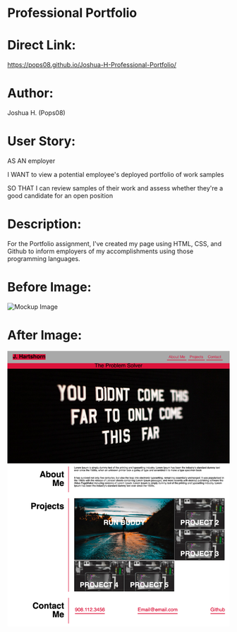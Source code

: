# Professional Portfolio

Direct Link:
======
https://pops08.github.io/Joshua-H-Professional-Portfolio/

Author:
======
Joshua H. (Pops08)


User Story:
======
AS AN employer

I WANT to view a potential employee's deployed portfolio of work samples

SO THAT I can review samples of their work and assess whether they're a good candidate for an open position


Description:
======
For the Portfolio assignment, I've created my page using HTML, CSS, and Github to inform employers of my accomplishments using those programming languages.

Before Image:
======

![Mockup Image](/assets/images/mockup.gif)


After Image:
======

![After Image](/assets/images/Final.png)